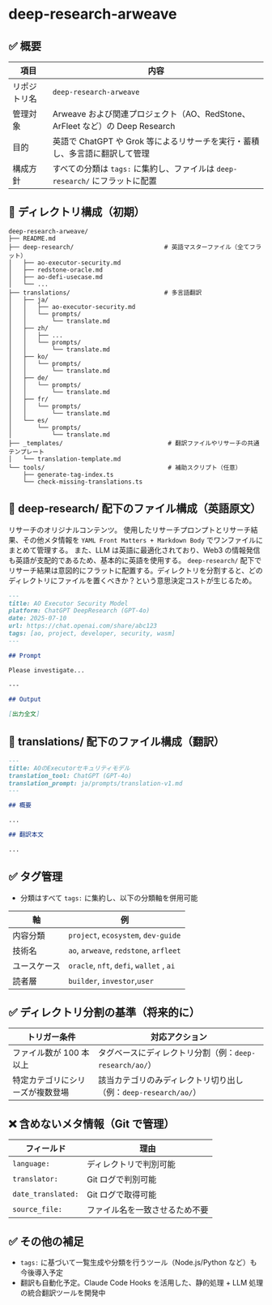 # deep-research-arweave

## ✅ 概要

| 項目         | 内容                                                                          |
| ------------ | ----------------------------------------------------------------------------- |
| リポジトリ名 | `deep-research-arweave`                                                       |
| 管理対象     | Arweave および関連プロジェクト（AO、RedStone、ArFleet など）の Deep Research  |
| 目的         | 英語で ChatGPT や Grok 等によるリサーチを実行・蓄積し、多言語に翻訳して管理   |
| 構成方針     | すべての分類は `tags:` に集約し、ファイルは `deep-research/` にフラットに配置 |

## 📁 ディレクトリ構成（初期）

```plaintext
deep-research-arweave/
├── README.md
├── deep-research/                         # 英語マスターファイル（全てフラット）
│   ├── ao-executor-security.md
│   ├── redstone-oracle.md
│   ├── ao-defi-usecase.md
│   └── ...
├── translations/                          # 多言語翻訳
│   ├── ja/
│   │   ├── ao-executor-security.md
│   │   └── prompts/
│   │       └── translate.md
│   ├── zh/
│   │   ├── ...
│   │   └── prompts/
│   │       └── translate.md
│   ├── ko/
│   │   └── prompts/
│   │       └── translate.md
│   ├── de/
│   │   └── prompts/
│   │       └── translate.md
│   ├── fr/
│   │   └── prompts/
│   │       └── translate.md
│   └── es/
│       └── prompts/
│           └── translate.md
├── _templates/                             # 翻訳ファイルやリサーチの共通テンプレート
│   └── translation-template.md
└── tools/                                  # 補助スクリプト（任意）
    ├── generate-tag-index.ts
    └── check-missing-translations.ts

```

## 📝 deep-research/ 配下のファイル構成（英語原文）

リサーチのオリジナルコンテンツ。
使用したリサーチプロンプトとリサーチ結果、その他メタ情報を `YAML Front Matters + Markdown Body` でワンファイルにまとめて管理する。
また、LLM は英語に最適化されており、Web3 の情報発信も英語が支配的であるため、基本的に英語を使用する。
`deep-research/` 配下でリサーチ結果は意図的にフラットに配置する。ディレクトリを分割すると、どのディレクトリにファイルを置くべきか？という意思決定コストが生じるため。

```markdown
---
title: AO Executor Security Model
platform: ChatGPT DeepResearch (GPT-4o)
date: 2025-07-10
url: https://chat.openai.com/share/abc123
tags: [ao, project, developer, security, wasm]
---

## Prompt

Please investigate...

---

## Output

[出力全文]
```

## 📝 translations/ 配下のファイル構成（翻訳）

```markdown
---
title: AOのExecutorセキュリティモデル
translation_tool: ChatGPT (GPT-4o)
translation_prompt: ja/prompts/translation-v1.md
---

## 概要

...

## 翻訳本文

...
```

## ✅ タグ管理

- 分類はすべて `tags:` に集約し、以下の分類軸を併用可能

| 軸           | 例                                       |
| ------------ | ---------------------------------------- |
| 内容分類     | `project`, `ecosystem`, `dev-guide`      |
| 技術名       | `ao`, `arweave`, `redstone`, `arfleet`   |
| ユースケース | `oracle`, `nft`, `defi`, `wallet` , `ai` |
| 読者層       | `builder`, `investor`,`user`             |

## ✅ ディレクトリ分割の基準（将来的に）

| トリガー条件                     | 対応アクション                                                  |
| -------------------------------- | --------------------------------------------------------------- |
| ファイル数が 100 本以上          | タグベースにディレクトリ分割（例：`deep-research/ao/`）         |
| 特定カテゴリにシリーズが複数登場 | 該当カテゴリのみディレクトリ切り出し（例：`deep-research/ao/`） |

## ❌ 含めないメタ情報（Git で管理）

| フィールド         | 理由                           |
| ------------------ | ------------------------------ |
| `language:`        | ディレクトリで判別可能         |
| `translator:`      | Git ログで判別可能             |
| `date_translated:` | Git ログで取得可能             |
| `source_file:`     | ファイル名を一致させるため不要 |

## ✅ その他の補足

- `tags:` に基づいて一覧生成や分類を行うツール（Node.js/Python など）も今後導入予定
- 翻訳も自動化予定。Claude Code Hooks を活用した、静的処理 + LLM 処理の統合翻訳ツールを開発中

